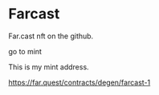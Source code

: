 # Farcast
Far.cast nft on the github.

go to mint

This is my mint address.

https://far.quest/contracts/degen/farcast-1
